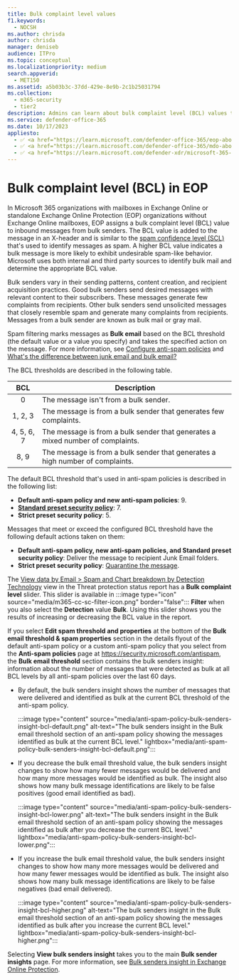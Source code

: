 ```yaml
---
title: Bulk complaint level values
f1.keywords: 
  - NOCSH
ms.author: chrisda
author: chrisda
manager: deniseb
audience: ITPro
ms.topic: conceptual
ms.localizationpriority: medium
search.appverid: 
  - MET150
ms.assetid: a5b03b3c-37dd-429e-8e9b-2c1b25031794
ms.collection: 
  - m365-security
  - tier2
description: Admins can learn about bulk complaint level (BCL) values that are used in Exchange Online Protection (EOP).
ms.service: defender-office-365
ms.date: 10/17/2023
appliesto:
  - ✅ <a href="https://learn.microsoft.com/defender-office-365/eop-about" target="_blank">Exchange Online Protection</a>
  - ✅ <a href="https://learn.microsoft.com/defender-office-365/mdo-about#defender-for-office-365-plan-1-vs-plan-2-cheat-sheet" target="_blank">Microsoft Defender for Office 365 Plan 1 and Plan 2</a>
  - ✅ <a href="https://learn.microsoft.com/defender-xdr/microsoft-365-defender" target="_blank">Microsoft Defender XDR</a>
---
```


# Bulk complaint level (BCL) in EOP

In Microsoft 365 organizations with mailboxes in Exchange Online or standalone Exchange Online Protection (EOP) organizations without Exchange Online mailboxes, EOP assigns a bulk complaint level (BCL) value to inbound messages from bulk senders. The BCL value is added to the message in an X-header and is similar to the [spam confidence level (SCL)](anti-spam-spam-confidence-level-scl-about.md) that's used to identify messages as spam. A higher BCL value indicates a bulk message is more likely to exhibit undesirable spam-like behavior. Microsoft uses both internal and third party sources to identify bulk mail and determine the appropriate BCL value.

Bulk senders vary in their sending patterns, content creation, and recipient acquisition practices. Good bulk senders send desired messages with relevant content to their subscribers. These messages generate few complaints from recipients. Other bulk senders send unsolicited messages that closely resemble spam and generate many complaints from recipients. Messages from a bulk sender are known as bulk mail or gray mail.

Spam filtering marks messages as **Bulk email** based on the BCL threshold (the default value or a value you specify) and takes the specified action on the message. For more information, see [Configure anti-spam policies](anti-spam-policies-configure.md) and [What's the difference between junk email and bulk email?](anti-spam-spam-vs-bulk-about.md)

The BCL thresholds are described in the following table.

|BCL|Description|
|:---:|---|
|0|The message isn't from a bulk sender.|
|1, 2, 3|The message is from a bulk sender that generates few complaints.|
|4, 5, 6, 7|The message is from a bulk sender that generates a mixed number of complaints.|
|8, 9|The message is from a bulk sender that generates a high number of complaints.|

The default BCL threshold that's used in anti-spam policies is described in the following list:

- **Default anti-spam policy and new anti-spam policies**: 9.
- **[Standard preset security policy](preset-security-policies.md)**: 7.
- **Strict preset security policy**: 5.

Messages that meet or exceed the configured BCL threshold have the following default actions taken on them:

- **Default anti-spam policy, new anti-spam policies, and Standard preset security policy**: Deliver the message to recipient Junk Email folders.
- **Strict preset security policy**: [Quarantine the message](quarantine-end-user.md).

The [View data by Email \> Spam and Chart breakdown by Detection Technology](reports-email-security.md#view-data-by-email--spam-and-chart-breakdown-by-detection-technology) view in the Threat protection status report has a **Bulk complaint level** slider. This slider is available in :::image type="icon" source="media/m365-cc-sc-filter-icon.png" border="false"::: **Filter** when you also select the **Detection** value **Bulk**. Using this slider shows you the results of increasing or decreasing the BCL value in the report.


If you select **Edit spam threshold and properties** at the bottom of the **Bulk email threshold & spam properties** section in the details flyout of the default anti-spam policy or a custom anti-spam policy that you select from the **Anti-spam policies** page at <https://security.microsoft.com/antispam>, the **Bulk email threshold** section contains the bulk senders insight: information about the number of messages that were detected as bulk at all BCL levels by all anti-spam policies over the last 60 days.

- By default, the bulk senders insight shows the number of messages that were delivered and identified as bulk at the current BCL threshold of the anti-spam policy.

  :::image type="content" source="media/anti-spam-policy-bulk-senders-insight-bcl-default.png" alt-text="The bulk senders insight in the Bulk email threshold section of an anti-spam policy showing the messages identified as bulk at the current BCL level." lightbox="media/anti-spam-policy-bulk-senders-insight-bcl-default.png":::

- If you decrease the bulk email threshold value, the bulk senders insight changes to show how many fewer messages would be delivered and how many more messages would be identified as bulk. The insight also shows how many bulk message identifications are likely to be false positives (good email identified as bad).

  :::image type="content" source="media/anti-spam-policy-bulk-senders-insight-bcl-lower.png" alt-text="The bulk senders insight in the Bulk email threshold section of an anti-spam policy showing the messages identified as bulk after you decrease the current BCL level." lightbox="media/anti-spam-policy-bulk-senders-insight-bcl-lower.png":::

- If you increase the bulk email threshold value, the bulk senders insight changes to show how many more messages would be delivered and how many fewer messages would be identified as bulk. The insight also shows how many bulk message identifications are likely to be false negatives (bad email delivered).

  :::image type="content" source="media/anti-spam-policy-bulk-senders-insight-bcl-higher.png" alt-text="The bulk senders insight in the Bulk email threshold section of an anti-spam policy showing the messages identified as bulk after you increase the current BCL level." lightbox="media/anti-spam-policy-bulk-senders-insight-bcl-higher.png":::

Selecting **View bulk senders insight** takes you to the main **Bulk sender insights** page. For more information, see [Bulk senders insight in Exchange Online Protection](anti-spam-bulk-senders-insight.md).
